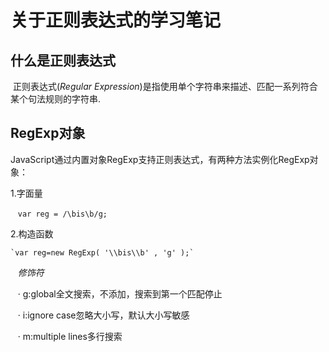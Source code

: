 # 关于正则表达式的学习笔记
## 什么是正则表达式
  正则表达式(*Regular Expression*)是指使用单个字符串来描述、匹配一系列符合某个句法规则的字符串.
## RegExp对象
  JavaScript通过内置对象RegExp支持正则表达式，有两种方法实例化RegExp对象：
  
  1.字面量
  
    `var reg = /\bis\b/g;`
    
  2.构造函数

    `var reg=new RegExp( '\\bis\\b' , 'g' );`
    
    *修饰符*
    
    · g:global全文搜索，不添加，搜索到第一个匹配停止
    
    · i:ignore case忽略大小写，默认大小写敏感
    
    · m:multiple lines多行搜索
